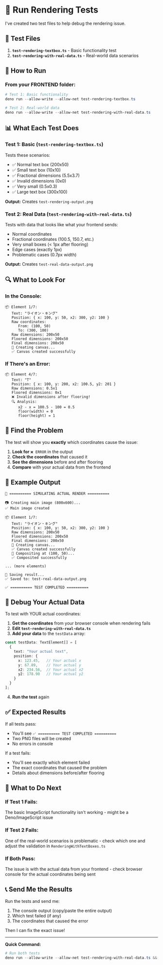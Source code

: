 # 🧪 Run Rendering Tests

I've created two test files to help debug the rendering issue.

## 📁 Test Files

1. **`test-rendering-textbox.ts`** - Basic functionality test
2. **`test-rendering-with-real-data.ts`** - Real-world data scenarios

## 🚀 How to Run

### **From your FRONTEND folder:**

```powershell
# Test 1: Basic functionality
deno run --allow-write --allow-net test-rendering-textbox.ts

# Test 2: Real-world data
deno run --allow-write --allow-net test-rendering-with-real-data.ts
```

## 📊 What Each Test Does

### **Test 1: Basic (`test-rendering-textbox.ts`)**

Tests these scenarios:
- ✅ Normal text box (200x50)
- ✅ Small text box (10x10)
- ✅ Fractional dimensions (5.5x3.7)
- ✅ Invalid dimensions (0x0)
- ✅ Very small (0.5x0.3)
- ✅ Large text box (300x100)

**Output:** Creates `test-rendering-output.png`

### **Test 2: Real Data (`test-rendering-with-real-data.ts`)**

Tests with data that looks like what your frontend sends:
- Normal coordinates
- Fractional coordinates (100.5, 150.7, etc.)
- Very small boxes (< 1px after flooring)
- Edge cases (exactly 1px)
- Problematic cases (0.7px width)

**Output:** Creates `test-real-data-output.png`

## 🔍 What to Look For

### **In the Console:**

```
📦 Element 1/7:
   Text: "ライオン・キング"
   Position: { x: 100, y: 50, x2: 300, y2: 100 }
   Raw coordinates:
      From: (100, 50)
      To: (300, 100)
   Raw dimensions: 200x50
   Floored dimensions: 200x50
   Final dimensions: 200x50
   🎨 Creating canvas...
   ✅ Canvas created successfully
```

### **If There's an Error:**

```
📦 Element 4/7:
   Text: "T"
   Position: { x: 100, y: 200, x2: 100.5, y2: 201 }
   Raw dimensions: 0.5x1
   Floored dimensions: 0x1
   ❌ Invalid dimensions after flooring!
   🔍 Analysis:
      x2 - x = 100.5 - 100 = 0.5
      floor(width) = 0
      floor(height) = 1
```

## 🎯 Find the Problem

The test will show you **exactly** which coordinates cause the issue:

1. **Look for** `❌ ERROR` in the output
2. **Check the coordinates** that caused it
3. **See the dimensions** before and after flooring
4. **Compare** with your actual data from the frontend

## 📝 Example Output

```
🎨 ========== SIMULATING ACTUAL RENDER ==========

📷 Creating main image (800x600)...
✅ Main image created

📦 Element 1/7:
   Text: "ライオン・キング"
   Position: { x: 100, y: 50, x2: 300, y2: 100 }
   Raw dimensions: 200x50
   Floored dimensions: 200x50
   Final dimensions: 200x50
   🎨 Creating canvas...
   ✅ Canvas created successfully
   🎨 Compositing at (100, 50)...
   ✅ Composited successfully

... (more elements)

💾 Saving result...
✅ Saved to: test-real-data-output.png

✅ ========== TEST COMPLETED ==========
```

## 🐛 Debug Your Actual Data

To test with YOUR actual coordinates:

1. **Get the coordinates** from your browser console when rendering fails
2. **Edit `test-rendering-with-real-data.ts`**
3. **Add your data** to the `testData` array:

```typescript
const testData: TextElement[] = [
  {
    text: "Your actual text",
    position: {
      x: 123.45,   // Your actual x
      y: 67.89,    // Your actual y
      x2: 234.56,  // Your actual x2
      y2: 178.90   // Your actual y2
    }
  }
];
```

4. **Run the test** again

## ✅ Expected Results

If all tests pass:
- You'll see `✅ ========== TEST COMPLETED ==========`
- Two PNG files will be created
- No errors in console

If a test fails:
- You'll see exactly which element failed
- The exact coordinates that caused the problem
- Details about dimensions before/after flooring

## 🔧 What to Do Next

### **If Test 1 Fails:**
The basic ImageScript functionality isn't working - might be a Deno/ImageScript issue

### **If Test 2 Fails:**
One of the real-world scenarios is problematic - check which one and adjust the validation in `RenderingWithTextBoxes.ts`

### **If Both Pass:**
The issue is with the actual data from your frontend - check browser console for the actual coordinates being sent

## 📞 Send Me the Results

Run the tests and send me:
1. The console output (copy/paste the entire output)
2. Which test failed (if any)
3. The coordinates that caused the error

Then I can fix the exact issue!

---

**Quick Command:**
```powershell
# Run both tests
deno run --allow-write --allow-net test-rendering-with-real-data.ts && deno run --allow-write --allow-net test-rendering-textbox.ts
```
